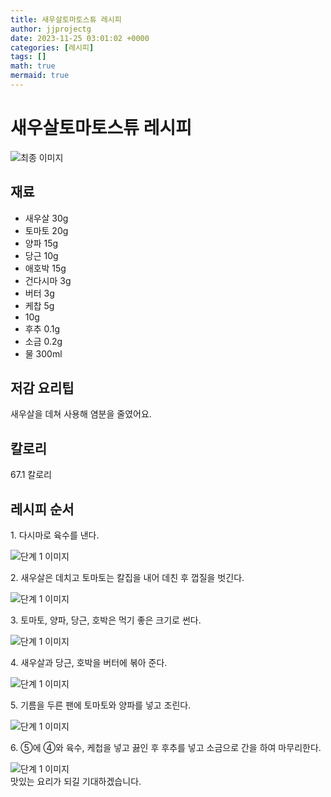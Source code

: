 ```yaml
---
title: 새우살토마토스튜 레시피
author: jjprojectg
date: 2023-11-25 03:01:02 +0000
categories: [레시피]
tags: []
math: true
mermaid: true
---
```

<meta name="og:type" content="website"/>
<meta charset="UTF-8"/>
<div class="header">
  <h1>새우살토마토스튜 레시피</h1>
</div>

<div class="container my-4">
  <div class="row">
    <div class="col-12 col-md-6">
      <div class="recipe-image">
        <img src="http://www.foodsafetykorea.go.kr/uploadimg/20200309/20200309025909_1583733549459.JPG" class="step-image" alt="최종 이미지"/>
      </div>
    </div>
    <div class="col-12 col-md-6">
      <div class="ingredients">
        <h2>재료</h2>
        <ul class="card">
          <li> 새우살 30g </li>
          <li>  토마토 20g </li>
          <li>  양파 15g </li>
          <li>  당근 10g </li>
          <li>  애호박 15g </li>
          <li>  건다시마 3g </li>
          <li>  버터 3g </li>
          <li>  케찹 5g </li>
          <li> 10g </li>
          <li>  후추 0.1g </li>
          <li>  소금 0.2g </li>
          <li>  물 300ml </li>
</ul>
      </div>
    </div>
    <div class="col-12 col-md-6">
      <div class="ingredients">
        <h2>저감 요리팁</h2>
        <div class="card"> 
          <p>
            새우살을 데쳐 사용해 염분을 줄였어요.
          </p>
        </div>
      </div>
      <div class="ingredients">
        <h2>칼로리</h2>
        <div class="card"> 
          <p>
            67.1 칼로리
          </p>
        </div>
      </div>
    </div>
  </div>

  <h2 class="my-4">레시피 순서</h2>
  <div class="card recipe-card">
    <div class="card-body recipe-step">
      <p class="card-text step-description">1. 다시마로 육수를 낸다.</p>
      <img src="http://www.foodsafetykorea.go.kr/uploadimg/20200309/20200309025937_1583733577515.JPG" alt="단계 1 이미지" class="step-image"/>
    </div>
  </div>
  <div class="card recipe-card">
    <div class="card-body recipe-step">
      <p class="card-text step-description">2. 새우살은 데치고 토마토는 칼집을 내어 데친 후 껍질을 벗긴다.</p>
      <img src="http://www.foodsafetykorea.go.kr/uploadimg/20200309/20200309025949_1583733589893.JPG" alt="단계 1 이미지" class="step-image"/>
    </div>
  </div>
  <div class="card recipe-card">
    <div class="card-body recipe-step">
      <p class="card-text step-description">3. 토마토, 양파, 당근, 호박은 먹기 좋은 크기로 썬다.</p>
      <img src="http://www.foodsafetykorea.go.kr/uploadimg/20200309/20200309030002_1583733602099.JPG" alt="단계 1 이미지" class="step-image"/>
    </div>
  </div>
  <div class="card recipe-card">
    <div class="card-body recipe-step">
      <p class="card-text step-description">4. 새우살과 당근, 호박을 버터에 볶아 준다.</p>
      <img src="http://www.foodsafetykorea.go.kr/uploadimg/20200309/20200309030017_1583733617556.JPG" alt="단계 1 이미지" class="step-image"/>
    </div>
  </div>
  <div class="card recipe-card">
    <div class="card-body recipe-step">
      <p class="card-text step-description">5. 기름을 두른 팬에 토마토와 양파를 넣고 조린다.</p>
      <img src="http://www.foodsafetykorea.go.kr/uploadimg/20200309/20200309030030_1583733630522.JPG" alt="단계 1 이미지" class="step-image"/>
    </div>
  </div>
  <div class="card recipe-card">
    <div class="card-body recipe-step">
      <p class="card-text step-description">6. ⑤에 ④와 육수, 케첩을 넣고 끓인 후 후추를 넣고 소금으로 간을 하여 마무리한다.</p>
      <img src="http://www.foodsafetykorea.go.kr/uploadimg/20200309/20200309030044_1583733644603.JPG" alt="단계 1 이미지" class="step-image"/>
    </div>
  </div>

</div>
맛있는 요리가 되길 기대하겠습니다.
